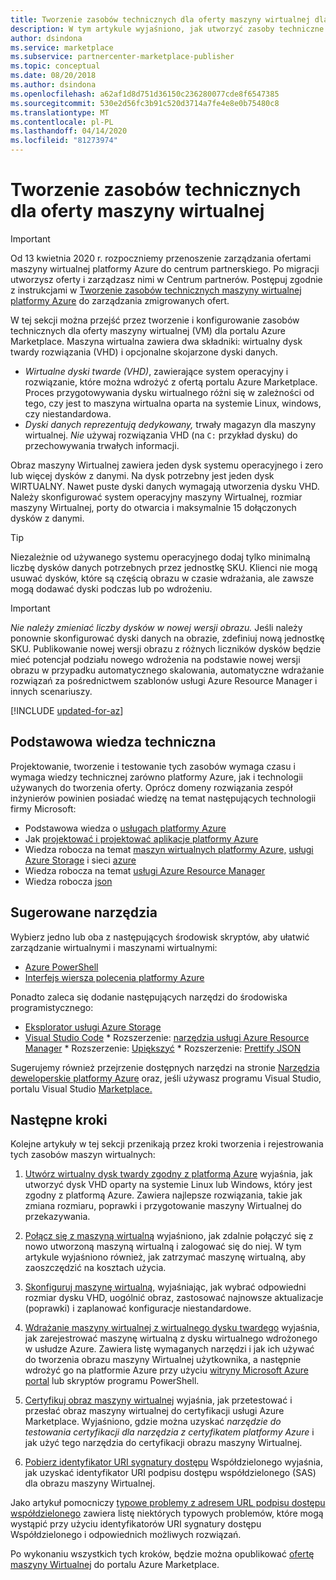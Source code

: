 ```yaml
---
title: Tworzenie zasobów technicznych dla oferty maszyny wirtualnej dla portalu Azure Marketplace
description: W tym artykule wyjaśniono, jak utworzyć zasoby techniczne dla oferty maszyny wirtualnej w portalu Azure Marketplace.
author: dsindona
ms.service: marketplace
ms.subservice: partnercenter-marketplace-publisher
ms.topic: conceptual
ms.date: 08/20/2018
ms.author: dsindona
ms.openlocfilehash: a62af1d8d751d36150c236280077cde8f6547385
ms.sourcegitcommit: 530e2d56fc3b91c520d3714a7fe4e8e0b75480c8
ms.translationtype: MT
ms.contentlocale: pl-PL
ms.lasthandoff: 04/14/2020
ms.locfileid: "81273974"
---
```

# <a name="create-technical-assets-for-a-virtual-machine-offer"></a>Tworzenie zasobów technicznych dla oferty maszyny wirtualnej

> [!IMPORTANT]
> Od 13 kwietnia 2020 r. rozpoczniemy przenoszenie zarządzania ofertami maszyny wirtualnej platformy Azure do centrum partnerskiego. Po migracji utworzysz oferty i zarządzasz nimi w Centrum partnerów. Postępuj zgodnie z instrukcjami w [Tworzenie zasobów technicznych maszyny wirtualnej platformy Azure](https://aka.ms/AzureVMTechAsset) do zarządzania zmigrowanych ofert.

W tej sekcji można przejść przez tworzenie i konfigurowanie zasobów technicznych dla oferty maszyny wirtualnej (VM) dla portalu Azure Marketplace.  Maszyna wirtualna zawiera dwa składniki: wirtualny dysk twardy rozwiązania (VHD) i opcjonalne skojarzone dyski danych.  

- *Wirtualne dyski twarde (VHD)*, zawierające system operacyjny i rozwiązanie, które można wdrożyć z ofertą portalu Azure Marketplace. Proces przygotowywania dysku wirtualnego różni się w zależności od tego, czy jest to maszyna wirtualna oparta na systemie Linux, windows, czy niestandardowa.
- *Dyski danych reprezentują dedykowany,* trwały magazyn dla maszyny wirtualnej. *Nie* używaj rozwiązania VHD (na `C:` przykład dysku) do przechowywania trwałych informacji.

Obraz maszyny Wirtualnej zawiera jeden dysk systemu operacyjnego i zero lub więcej dysków z danymi. Na dysk potrzebny jest jeden dysk WIRTUALNY. Nawet puste dyski danych wymagają utworzenia dysku VHD.
Należy skonfigurować system operacyjny maszyny Wirtualnej, rozmiar maszyny Wirtualnej, porty do otwarcia i maksymalnie 15 dołączonych dysków z danymi.

> [!TIP] 
> Niezależnie od używanego systemu operacyjnego dodaj tylko minimalną liczbę dysków danych potrzebnych przez jednostkę SKU. Klienci nie mogą usuwać dysków, które są częścią obrazu w czasie wdrażania, ale zawsze mogą dodawać dyski podczas lub po wdrożeniu. 

> [!IMPORTANT]
> *Nie należy zmieniać liczby dysków w nowej wersji obrazu.* Jeśli należy ponownie skonfigurować dyski danych na obrazie, zdefiniuj nową jednostkę SKU. Publikowanie nowej wersji obrazu z różnych liczników dysków będzie mieć potencjał podziału nowego wdrożenia na podstawie nowej wersji obrazu w przypadku automatycznego skalowania, automatyczne wdrażanie rozwiązań za pośrednictwem szablonów usługi Azure Resource Manager i innych scenariuszy.

[!INCLUDE [updated-for-az](../../../../includes/updated-for-az.md)]

## <a name="fundamental-technical-knowledge"></a>Podstawowa wiedza techniczna

Projektowanie, tworzenie i testowanie tych zasobów wymaga czasu i wymaga wiedzy technicznej zarówno platformy Azure, jak i technologii używanych do tworzenia oferty. Oprócz domeny rozwiązania zespół inżynierów powinien posiadać wiedzę na temat następujących technologii firmy Microsoft: 
-    Podstawowa wiedza o [usługach platformy Azure](https://azure.microsoft.com/services/) 
-    Jak [projektować i projektować aplikacje platformy Azure](https://azure.microsoft.com/solutions/architecture/)
-    Wiedza robocza na temat [maszyn wirtualnych platformy Azure,](https://azure.microsoft.com/services/virtual-machines/) [usługi Azure Storage](https://azure.microsoft.com/services/?filter=storage) i sieci [azure](https://azure.microsoft.com/services/?filter=networking)
-    Wiedza robocza na temat [usługi Azure Resource Manager](https://azure.microsoft.com/features/resource-manager/)
-    Wiedza robocza [json](https://www.json.org/)


## <a name="suggested-tools"></a>Sugerowane narzędzia 

Wybierz jedno lub oba z następujących środowisk skryptów, aby ułatwić zarządzanie wirtualnymi i maszynami wirtualnymi:
-    [Azure PowerShell](https://docs.microsoft.com/powershell/azure/overview)
-    [Interfejs wiersza polecenia platformy Azure](https://docs.microsoft.com/cli/azure)

Ponadto zaleca się dodanie następujących narzędzi do środowiska programistycznego: 

-    [Eksplorator usługi Azure Storage](https://docs.microsoft.com/azure/vs-azure-tools-storage-manage-with-storage-explorer)
-    [Visual Studio Code](https://code.visualstudio.com/)
    *    Rozszerzenie: [narzędzia usługi Azure Resource Manager](https://marketplace.visualstudio.com/items?itemName=msazurermtools.azurerm-vscode-tools)
    *    Rozszerzenie: [Upiększyć](https://marketplace.visualstudio.com/items?itemName=HookyQR.beautify)
    *    Rozszerzenie: [Prettify JSON](https://marketplace.visualstudio.com/items?itemName=mohsen1.prettify-json)

Sugerujemy również przejrzenie dostępnych narzędzi na stronie [Narzędzia deweloperskie platformy Azure](https://azure.microsoft.com/tools/) oraz, jeśli używasz programu Visual Studio, portalu Visual Studio [Marketplace.](https://marketplace.visualstudio.com/)


## <a name="next-steps"></a>Następne kroki

Kolejne artykuły w tej sekcji przenikają przez kroki tworzenia i rejestrowania tych zasobów maszyn wirtualnych:

1. [Utwórz wirtualny dysk twardy zgodny z platformą Azure](./cpp-create-vhd.md) wyjaśnia, jak utworzyć dysk VHD oparty na systemie Linux lub Windows, który jest zgodny z platformą Azure.  Zawiera najlepsze rozwiązania, takie jak zmiana rozmiaru, poprawki i przygotowanie maszyny Wirtualnej do przekazywania.

2. [Połącz się z maszyną wirtualną](./cpp-connect-vm.md) wyjaśniono, jak zdalnie połączyć się z nowo utworzoną maszyną wirtualną i zalogować się do niej.  W tym artykule wyjaśniono również, jak zatrzymać maszynę wirtualną, aby zaoszczędzić na kosztach użycia.

3. [Skonfiguruj maszynę wirtualną,](./cpp-configure-vm.md) wyjaśniając, jak wybrać odpowiedni rozmiar dysku VHD, uogólnić obraz, zastosować najnowsze aktualizacje (poprawki) i zaplanować konfiguracje niestandardowe.

4. [Wdrażanie maszyny wirtualnej z wirtualnego dysku twardego](./cpp-deploy-vm-vhd.md) wyjaśnia, jak zarejestrować maszynę wirtualną z dysku wirtualnego wdrożonego w usłudze Azure.  Zawiera listę wymaganych narzędzi i jak ich używać do tworzenia obrazu maszyny Wirtualnej użytkownika, a następnie wdrożyć go na platformie Azure przy użyciu [witryny Microsoft Azure portal](https://ms.portal.azure.com/) lub skryptów programu PowerShell. 

5. [Certyfikuj obraz maszyny wirtualnej](./cpp-certify-vm.md) wyjaśnia, jak przetestować i przesłać obraz maszyny wirtualnej do certyfikacji usługi Azure Marketplace. Wyjaśniono, gdzie można uzyskać *narzędzie do testowania certyfikacji dla narzędzia z certyfikatem platformy Azure* i jak użyć tego narzędzia do certyfikacji obrazu maszyny Wirtualnej. 

6. [Pobierz identyfikator URI sygnatury dostępu](./cpp-get-sas-uri.md) Współdzielonego wyjaśnia, jak uzyskać identyfikator URI podpisu dostępu współdzielonego (SAS) dla obrazu maszyny Wirtualnej.
 
Jako artykuł pomocniczy [typowe problemy z adresem URL podpisu dostępu współdzielonego](./cpp-common-sas-url-issues.md) zawiera listę niektórych typowych problemów, które mogą wystąpić przy użyciu identyfikatorów URI sygnatury dostępu Współdzielonego i odpowiednich możliwych rozwiązań.

Po wykonaniu wszystkich tych kroków, będzie można opublikować [ofertę maszyny Wirtualnej](./cpp-publish-offer.md) do portalu Azure Marketplace.
